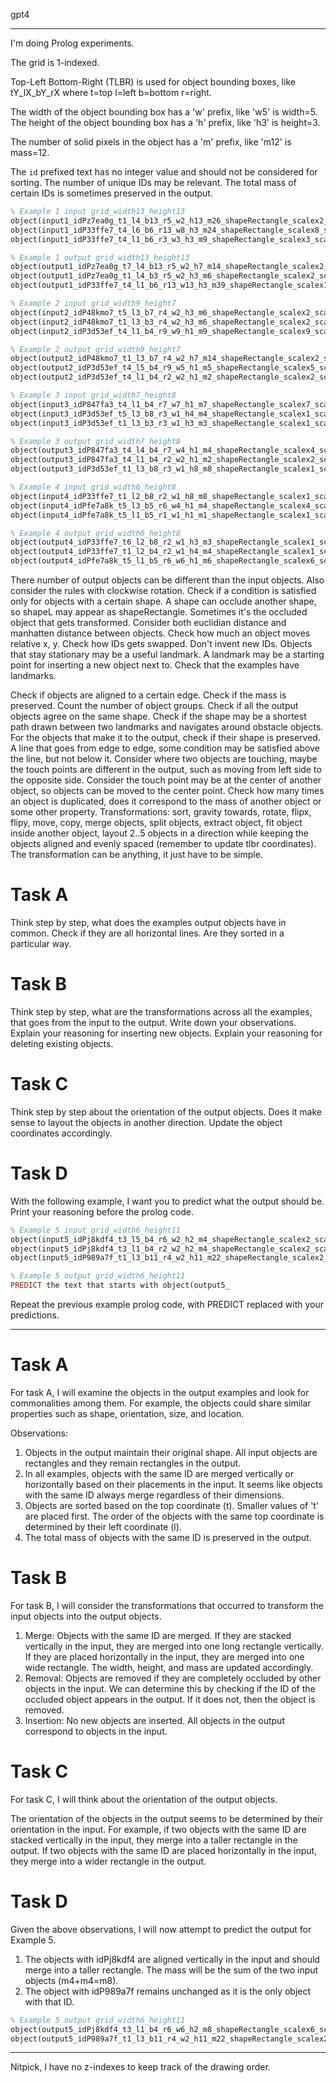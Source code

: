 gpt4

---

I'm doing Prolog experiments.


The grid is 1-indexed.


Top-Left Bottom-Right (TLBR) is used for object bounding boxes, like tY_lX_bY_rX where t=top l=left b=bottom r=right.


The width of the object bounding box has a 'w' prefix, like 'w5' is width=5.
The height of the object bounding box has a 'h' prefix, like 'h3' is height=3.

The number of solid pixels in the object has a 'm' prefix, like 'm12' is mass=12.

The `id` prefixed text has no integer value and should not be considered for sorting. The number of unique IDs may be relevant. The total mass of certain IDs is sometimes preserved in the output.
```prolog
% Example 1 input grid_width13_height13
object(input1_idPz7ea0g_t1_l4_b13_r5_w2_h13_m26_shapeRectangle_scalex2_scaley13, transform(all)).
object(input1_idP33ffe7_t4_l6_b6_r13_w8_h3_m24_shapeRectangle_scalex8_scaley3, transform(all)).
object(input1_idP33ffe7_t4_l1_b6_r3_w3_h3_m9_shapeRectangle_scalex3_scaley3, transform(all)).

% Example 1 output grid_width13_height13
object(output1_idPz7ea0g_t7_l4_b13_r5_w2_h7_m14_shapeRectangle_scalex2_scaley7, transform(all)).
object(output1_idPz7ea0g_t1_l4_b3_r5_w2_h3_m6_shapeRectangle_scalex2_scaley3, transform(all)).
object(output1_idP33ffe7_t4_l1_b6_r13_w13_h3_m39_shapeRectangle_scalex13_scaley3, transform(all)).

% Example 2 input grid_width9_height7
object(input2_idP48kmo7_t5_l3_b7_r4_w2_h3_m6_shapeRectangle_scalex2_scaley3, transform(all)).
object(input2_idP48kmo7_t1_l3_b3_r4_w2_h3_m6_shapeRectangle_scalex2_scaley3, transform(all)).
object(input2_idP3d53ef_t4_l1_b4_r9_w9_h1_m9_shapeRectangle_scalex9_scaley1, transform(all)).

% Example 2 output grid_width9_height7
object(output2_idP48kmo7_t1_l3_b7_r4_w2_h7_m14_shapeRectangle_scalex2_scaley7, transform(all)).
object(output2_idP3d53ef_t4_l5_b4_r9_w5_h1_m5_shapeRectangle_scalex5_scaley1, transform(all)).
object(output2_idP3d53ef_t4_l1_b4_r2_w2_h1_m2_shapeRectangle_scalex2_scaley1, transform(all)).

% Example 3 input grid_width7_height8
object(input3_idP847fa3_t4_l1_b4_r7_w7_h1_m7_shapeRectangle_scalex7_scaley1, transform(all)).
object(input3_idP3d53ef_t5_l3_b8_r3_w1_h4_m4_shapeRectangle_scalex1_scaley4, transform(all)).
object(input3_idP3d53ef_t1_l3_b3_r3_w1_h3_m3_shapeRectangle_scalex1_scaley3, transform(all)).

% Example 3 output grid_width7_height8
object(output3_idP847fa3_t4_l4_b4_r7_w4_h1_m4_shapeRectangle_scalex4_scaley1, transform(all)).
object(output3_idP847fa3_t4_l1_b4_r2_w2_h1_m2_shapeRectangle_scalex2_scaley1, transform(all)).
object(output3_idP3d53ef_t1_l3_b8_r3_w1_h8_m8_shapeRectangle_scalex1_scaley8, transform(all)).

% Example 4 input grid_width6_height8
object(input4_idP33ffe7_t1_l2_b8_r2_w1_h8_m8_shapeRectangle_scalex1_scaley8, transform(all)).
object(input4_idPfe7a8k_t5_l3_b5_r6_w4_h1_m4_shapeRectangle_scalex4_scaley1, transform(all)).
object(input4_idPfe7a8k_t5_l1_b5_r1_w1_h1_m1_shapeRectangle_scalex1_scaley1, transform(all)).

% Example 4 output grid_width6_height8
object(output4_idP33ffe7_t6_l2_b8_r2_w1_h3_m3_shapeRectangle_scalex1_scaley3, transform(all)).
object(output4_idP33ffe7_t1_l2_b4_r2_w1_h4_m4_shapeRectangle_scalex1_scaley4, transform(all)).
object(output4_idPfe7a8k_t5_l1_b5_r6_w6_h1_m6_shapeRectangle_scalex6_scaley1, transform(all)).
```


There number of output objects can be different than the input objects. Also consider the rules with clockwise rotation.
Check if a condition is satisfied only for objects with a certain shape.
A shape can occlude another shape, so shapeL may appear as shapeRectangle. Sometimes it's the occluded object that gets transformed.
Consider both euclidian distance and manhatten distance between objects.
Check how much an object moves relative x, y.
Check how IDs gets swapped. Don't invent new IDs.
Objects that stay stationary may be a useful landmark. A landmark may be a starting point for inserting a new object next to. Check that the examples have landmarks.


Check if objects are aligned to a certain edge. Check if the mass is preserved. Count the number of object groups.
Check if all the output objects agree on the same shape.
Check if the shape may be a shortest path drawn between two landmarks and navigates around obstacle objects.
For the objects that make it to the output, check if their shape is preserved.
A line that goes from edge to edge, some condition may be satisfied above the line, but not below it.
Consider where two objects are touching, maybe the touch points are different in the output, such as moving from left side to the opposite side.
Consider the touch point may be at the center of another object, so objects can be moved to the center point.
Check how many times an object is duplicated, does it correspond to the mass of another object or some other property.
Transformations: sort, gravity towards, rotate, flipx, flipy, move, copy, merge objects, split objects, extract object, fit object inside another object, layout 2..5 objects in a direction while keeping the objects aligned and evenly spaced (remember to update tlbr coordinates). The transformation can be anything, it just have to be simple.


# Task A
Think step by step, what does the examples output objects have in common. Check if they are all horizontal lines. Are they sorted in a particular way.


# Task B
Think step by step, what are the transformations across all the examples, that goes from the input to the output. Write down your observations.
Explain your reasoning for inserting new objects.
Explain your reasoning for deleting existing objects.


# Task C
Think step by step about the orientation of the output objects. Does it make sense to layout the objects in another direction. Update the object coordinates accordingly.


# Task D
With the following example, I want you to predict what the output should be. Print your reasoning before the prolog code.


```prolog
% Example 5 input grid_width6_height11
object(input5_idPj8kdf4_t3_l5_b4_r6_w2_h2_m4_shapeRectangle_scalex2_scaley2, transform(all)).
object(input5_idPj8kdf4_t3_l1_b4_r2_w2_h2_m4_shapeRectangle_scalex2_scaley2, transform(all)).
object(input5_idP989a7f_t1_l3_b11_r4_w2_h11_m22_shapeRectangle_scalex2_scaley11, transform(all)).

% Example 5 output grid_width6_height11
PREDICT the text that starts with object(output5_
```
Repeat the previous example prolog code, with PREDICT replaced with your predictions.

---

# Task A
For task A, I will examine the objects in the output examples and look for commonalities among them. For example, the objects could share similar properties such as shape, orientation, size, and location.

Observations:
1. Objects in the output maintain their original shape. All input objects are rectangles and they remain rectangles in the output.
2. In all examples, objects with the same ID are merged vertically or horizontally based on their placements in the input. It seems like objects with the same ID always merge regardless of their dimensions.
3. Objects are sorted based on the top coordinate (t). Smaller values of 't' are placed first. The order of the objects with the same top coordinate is determined by their left coordinate (l).
4. The total mass of objects with the same ID is preserved in the output.

# Task B
For task B, I will consider the transformations that occurred to transform the input objects into the output objects.

1. Merge: Objects with the same ID are merged. If they are stacked vertically in the input, they are merged into one long rectangle vertically. If they are placed horizontally in the input, they are merged into one wide rectangle. The width, height, and mass are updated accordingly.
2. Removal: Objects are removed if they are completely occluded by other objects in the input. We can determine this by checking if the ID of the occluded object appears in the output. If it does not, then the object is removed.
3. Insertion: No new objects are inserted. All objects in the output correspond to objects in the input.

# Task C
For task C, I will think about the orientation of the output objects.

The orientation of the objects in the output seems to be determined by their orientation in the input. For example, if two objects with the same ID are stacked vertically in the input, they merge into a taller rectangle in the output. If two objects with the same ID are placed horizontally in the input, they merge into a wider rectangle in the output.

# Task D
Given the above observations, I will now attempt to predict the output for Example 5.

1. The objects with idPj8kdf4 are aligned vertically in the input and should merge into a taller rectangle. The mass will be the sum of the two input objects (m4+m4=m8).
2. The object with idP989a7f remains unchanged as it is the only object with that ID. 

```prolog
% Example 5 output grid_width6_height11
object(output5_idPj8kdf4_t3_l1_b4_r6_w6_h2_m8_shapeRectangle_scalex6_scaley2, transform(all)).
object(output5_idP989a7f_t1_l3_b11_r4_w2_h11_m22_shapeRectangle_scalex2_scaley11, transform(all)).
```

---

Nitpick, I have no z-indexes to keep track of the drawing order.
